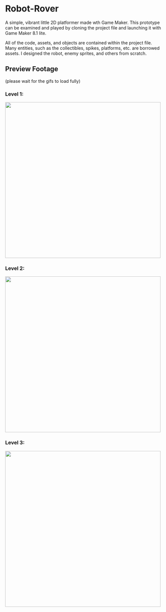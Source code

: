 # Robot-Rover
A simple, vibrant little 2D platformer made wth Game Maker.  This prototype can be examined and played by cloning the project file and launching it with Game Maker 8.1 lite.

All of the code, assets, and objects are contained within the project file.  Many entities, such as the collectibles, spikes, platforms, etc. are borrowed assets.  I designed the robot, enemy sprites, and others from scratch.

## Preview Footage 
(please wait for the gifs to load fully)

### Level 1:

<img src="level 1.gif" width="500"/>

### Level 2:

<img src="level 2.gif" width="500"/>

### Level 3:

<img src="level 3.gif" width="500"/>
